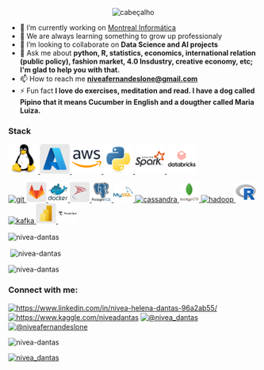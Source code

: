 <p align="center">
  <img src="https://github.com/nivea-dantas/nivea-dantas/raw/main/assets/cabecalho.gif" alt="cabeçalho">
</p>

<!--
How to make this gif?
Thanks to @matyo91 to share this awesome gif.
I made my with https://codesandbox.io/s/github-profile-2ijk7
Then i recorded my screen to gif on Mac with Quicktime  and save result to [assets/github.mov](assets/github.mov)
This [gist](https://gist.github.com/tskaggs/6394639) help me to create a dedicated command that convert MOV to GIF.
Type this command `make generate-gif` to generate [assets/github.gif](assets/github.gif)
-->


- 🔭 I’m currently working on [Montreal Informática](https://www.montreal.com.br/)
- 🌱 We are always learning something to grow up professionaly
- 👯 I’m looking to collaborate on **Data Science and AI projects**
- 💬 Ask me about **python, R, statistics, economics, international relation (public policy), fashion market, 4.0 Insdustry, creative economy, etc; I'm glad to help you with that.**
- 📫 How to reach me **niveafernandeslone@gmail.com**
- ⚡ Fun fact **I love do exercises, meditation and read. I have a dog called Pipino that it means Cucumber in English and a dougther called Maria Luiza.**

<h3 align="left">Stack</h3>
<p align="left">
  <a href="https://www.linux.org/" target="_blank" rel="noreferrer"> <img src="https://raw.githubusercontent.com/devicons/devicon/master/icons/linux/linux-original.svg" alt="linux" width="60" height="60"/> </a>
  <a href="https://azure.microsoft.com/" target="_blank" rel="noreferrer"> <img alt="Azure" height="60" width="60" src="https://github.com/gui-bus/TechIcons/blob/main/Light/Azure.svg"/> </a>
  <a href="https://aws.amazon.com" target="_blank" rel="noreferrer"> <img src="https://raw.githubusercontent.com/devicons/devicon/master/icons/amazonwebservices/amazonwebservices-original-wordmark.svg" alt="aws" width="60" height="60"/> </a>
  <a href="https://www.python.org" target="_blank" rel="noreferrer"> <img src="https://raw.githubusercontent.com/devicons/devicon/master/icons/python/python-original.svg" alt="python" width="60" height="60"/> </a>
  <a href="https://spark.apache.org" target="_blank" rel="noreferrer"> <img src="https://raw.githubusercontent.com/devicons/devicon/master/icons/apachespark/apachespark-original-wordmark.svg" alt="apachespark-original-wordmark" width="60" height="60"/> </a>
  <a href="https://www.databricks.com/br" target="_blank" rel="noreferrer"> <img src="https://github.com/nivea-dantas/Icons/blob/main/databricks-vector-logo-2022.svg" alt="databricks-vector-logo-2022" width="60" height="60"/> </a>
  
  <a href="https://git-scm.com/" target="_blank" rel="noreferrer"> <img src="https://www.vectorlogo.zone/logos/git-scm/git-scm-icon.svg" alt="git" width="40" height="40"/> </a>
  <a href="https://about.gitlab.com/" target="_blank" rel="noreferrer"> <img alt="Gitlab" height="40" width="40" src="https://github.com/gui-bus/TechIcons/blob/main/Light/Gitlab.svg"/> </a>
  <a href="https://www.docker.com/" target="_blank" rel="noreferrer"> <img src="https://raw.githubusercontent.com/devicons/devicon/master/icons/docker/docker-original-wordmark.svg" alt="docker" width="40" height="40"/> </a>
  <a href="https://www.microsoft.com/pt-br/sql-server/sql-server-downloads" target="_blank" rel="noreferrer"> <img alt="SQL Server" height="40" width="40" src="https://github.com/gui-bus/TechIcons/blob/main/Light/SQL Server.svg"/> </a>
  <a href="https://www.postgresql.org" target="_blank" rel="noreferrer"> <img src="https://raw.githubusercontent.com/devicons/devicon/master/icons/postgresql/postgresql-original-wordmark.svg" alt="postgresql" width="40" height="40"/> </a>
  <a href="https://www.mysql.com/" target="_blank" rel="noreferrer"> <img src="https://raw.githubusercontent.com/devicons/devicon/master/icons/mysql/mysql-original-wordmark.svg" alt="mysql" width="40" height="40"/> </a>
  <a href="https://cassandra.apache.org/" target="_blank" rel="noreferrer"> <img src="https://www.vectorlogo.zone/logos/apache_cassandra/apache_cassandra-icon.svg" alt="cassandra" width="40" height="40"/> </a>
  <a href="https://www.mongodb.com/" target="_blank" rel="noreferrer"> <img src="https://raw.githubusercontent.com/devicons/devicon/master/icons/mongodb/mongodb-original-wordmark.svg" alt="mongodb" width="40" height="40"/> </a>
    <a href="https://hadoop.apache.org" target="_blank" rel="noreferrer"> <img src="https://www.vectorlogo.zone/logos/apache_hadoop/apache_hadoop-icon.svg" alt="hadoop" width="40" height="40"/> </a>
  <a href="https://www.r-project.org/" target="_blank" rel="noreferrer"> <img src="https://raw.githubusercontent.com/devicons/devicon/master/icons/r/r-original.svg" alt="r-original" width="40" height="40"/> </a>
    <a href="https://kafka.apache.org/" target="_blank" rel="noreferrer"> <img src="https://www.vectorlogo.zone/logos/apache_kafka/apache_kafka-icon.svg" alt="kafka" width="40" height="40"/> </a>
  <a href="https://www.microsoft.com/pt-br/power-platform/products/power-bi" target="_blank" rel="noreferrer"> <img alt="Power BI" height="40" width="40" src="https://github.com/gui-bus/TechIcons/blob/main/Light/Power BI.svg"/> </a>
  <a href="https://www.thoughtspot.com/" target="_blank" rel="noreferrer"> <img src="https://github.com/nivea-dantas/Icons/blob/main/thoughtspot-vector-logo-2022.svg" alt="thoughtspot-vector-logo-2022" width="40" height="40"/> </a>
 </p>

<p><img align="center" src="https://github-readme-stats.vercel.app/api/top-langs?username=nivea-dantas&show_icons=true&locale=en&layout=compact" alt="nivea-dantas" /></p>
<p>&nbsp;<img align="center" src="https://github-readme-stats.vercel.app/api?username=nivea-dantas&show_icons=true&locale=en" alt="nivea-dantas" /></p>
<p><img align="center" src="https://github-readme-streak-stats.herokuapp.com/?user=nivea-dantas&" alt="nivea-dantas" /></p>

<h3 align="left">Connect with me:</h3>
<p align="left">
<a href="https://linkedin.com/in/https://www.linkedin.com/in/nivea-helena-dantas-96a2ab55/" target="blank"><img align="center" src="https://raw.githubusercontent.com/rahuldkjain/github-profile-readme-generator/master/src/images/icons/Social/linked-in-alt.svg" alt="https://www.linkedin.com/in/nivea-helena-dantas-96a2ab55/" height="30" width="40" /></a>
<a href="https://kaggle.com/https://www.kaggle.com/niveadantas" target="blank"><img align="center" src="https://raw.githubusercontent.com/rahuldkjain/github-profile-readme-generator/master/src/images/icons/Social/kaggle.svg" alt="https://www.kaggle.com/niveadantas" height="30" width="40" /></a>
<a href="https://instagram.com/@nivea_dantas" target="blank"><img align="center" src="https://raw.githubusercontent.com/rahuldkjain/github-profile-readme-generator/master/src/images/icons/Social/instagram.svg" alt="@nivea_dantas" height="30" width="40" /></a>
<a href="https://medium.com/@niveafernandeslone" target="blank"><img align="center" src="https://raw.githubusercontent.com/rahuldkjain/github-profile-readme-generator/master/src/images/icons/Social/medium.svg" alt="@niveafernandeslone" height="30" width="40" /></a>
</p>

<p align="left"> <img src="https://komarev.com/ghpvc/?username=nivea-dantas&label=Profile%20views&color=0e75b6&style=flat" alt="nivea-dantas" /> </p>

<p align="left"> <a href="https://twitter.com/nivea_dantas" target="blank"><img src="https://img.shields.io/twitter/follow/nivea_dantas?logo=twitter&style=for-the-badge" alt="nivea_dantas" /></a> </p>
